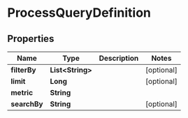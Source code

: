 

# ProcessQueryDefinition

## Properties

Name | Type | Description | Notes
------------ | ------------- | ------------- | -------------
**filterBy** | **List&lt;String&gt;** |  |  [optional]
**limit** | **Long** |  |  [optional]
**metric** | **String** |  | 
**searchBy** | **String** |  |  [optional]



